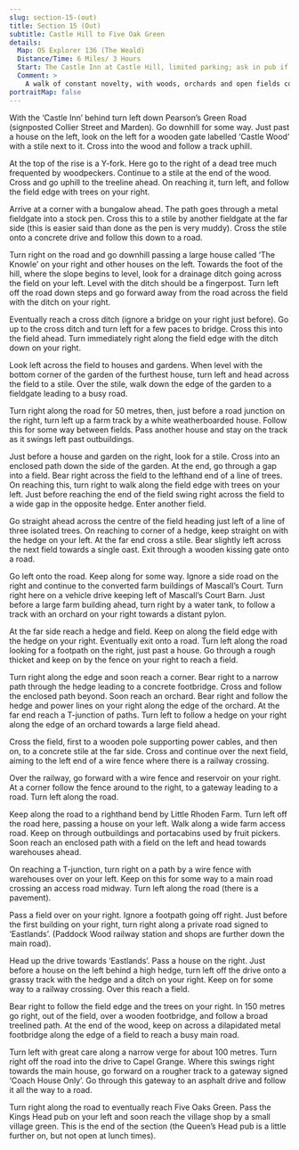 ```yaml
---
slug: section-15-(out)
title: Section 15 (Out)
subtitle: Castle Hill to Five Oak Green
details:
  Map: OS Explorer 136 (The Weald)
  Distance/Time: 6 Miles/ 3 Hours
  Start: The Castle Inn at Castle Hill, limited parking; ask in pub if visiting later.
  Comment: >
    A walk of constant novelty, with woods, orchards and open fields contrasted with evidence of the rural economy and the intensive use of this countryside. Many stiles.
portraitMap: false
---
```

With the ‘Castle Inn’ behind turn left down Pearson’s Green Road (signposted Collier Street and Marden). Go downhill for some way. Just past a house on the left, look on the left for a wooden gate labelled ‘Castle Wood’ with a stile next to it. Cross into the wood and follow a track uphill.

At the top of the rise is a Y-fork. Here go to the right of a dead tree much frequented by woodpeckers. Continue to a stile at the end of the wood. Cross and go uphill to the treeline ahead. On reaching it, turn left, and follow the field edge with trees on your right.

Arrive at a corner with a bungalow ahead. The path goes through a metal fieldgate into a stock pen. Cross this to a stile by another fieldgate at the far side (this is easier said than done as the pen is very muddy). Cross the stile onto a concrete drive and follow this down to a road.

Turn right on the road and go downhill passing a large house called ‘The Knowle’ on your right and other houses on the left. Towards the foot of the hill, where the slope begins to level, look for a drainage ditch going across the field on your left. Level with the ditch should be a fingerpost. Turn left off the road down steps and go forward away from the road across the field with the ditch on your right.

Eventually reach a cross ditch (ignore a bridge on your right just before). Go up to the cross ditch and turn left for a few paces to bridge. Cross this into the field ahead. Turn immediately right along the field edge with the ditch down on your right.

Look left across the field to houses and gardens. When level with the bottom corner of the garden of the furthest house, turn left and head across the field to a stile. Over the stile, walk down the edge of the garden to a fieldgate leading to a busy road.

Turn right along the road for 50 metres, then, just before a road junction on the right, turn left up a farm track by a white weatherboarded house. Follow this for some way between fields. Pass another house and stay on the track as it swings left past outbuildings.

Just before a house and garden on the right, look for a stile. Cross into an enclosed path down the side of the garden. At the end, go through a gap into a field. Bear right across the field to the lefthand end of a line of trees. On reaching this, turn right to walk along the field edge with trees on your left. Just before reaching the end of the field swing right across the field to a wide gap in the opposite hedge. Enter another field.

Go straight ahead across the centre of the field heading just left of a line of three isolated trees. On reaching to corner of a hedge, keep straight on with the hedge on your left. At the far end cross a stile. Bear slightly left across the next field towards a single oast. Exit through a wooden kissing gate onto a road.

Go left onto the road. Keep along for some way. Ignore a side road on the right and continue to the converted farm buildings of Mascall’s Court. Turn right here on a vehicle drive keeping left of Mascall’s Court Barn. Just before a large farm building ahead, turn right by a water tank, to follow a track with an orchard on your right towards a distant pylon.

At the far side reach a hedge and field. Keep on along the field edge with the hedge on your right. Eventually exit onto a road. Turn left along the road looking for a footpath on the right, just past a house. Go through a rough thicket and keep on by the fence on your right to reach a field.

Turn right along the edge and soon reach a corner. Bear right to a narrow path through the hedge leading to a concrete footbridge. Cross and follow the enclosed path beyond. Soon reach an orchard. Bear right and follow the hedge and power lines on your right along the edge of the orchard. At the far end reach a T-junction of paths. Turn left to follow a hedge on your right along the edge of an orchard towards a large field ahead.

Cross the field, first to a wooden pole supporting power cables, and then on, to a concrete stile at the far side. Cross and continue over the next field, aiming to the left end of a wire fence where there is a railway crossing.

Over the railway, go forward with a wire fence and reservoir on your right. At a corner follow the fence around to the right, to a gateway leading to a road. Turn left along the road.

Keep along the road to a righthand bend by Little Rhoden Farm. Turn left off the road here, passing a house on your left. Walk along a wide farm access road. Keep on through outbuildings and portacabins used by fruit pickers. Soon reach an enclosed path with a field on the left and head towards warehouses ahead.

On reaching a T-junction, turn right on a path by a wire fence with warehouses over on your left. Keep on this for some way to a main road crossing an access road midway. Turn left along the road (there is a pavement).

Pass a field over on your right. Ignore a footpath going off right. Just before the first building on your right, turn right along a private road signed to ‘Eastlands’. (Paddock Wood railway station and shops are further down the main road).

Head up the drive towards ‘Eastlands’. Pass a house on the right. Just before a house on the left behind a high hedge, turn left off the drive onto a grassy track with the hedge and a ditch on your right. Keep on for some way to a railway crossing. Over this reach a field.

Bear right to follow the field edge and the trees on your right. In 150 metres go right, out of the field, over a wooden footbridge, and follow a broad treelined path. At the end of the wood, keep on across a dilapidated metal footbridge along the edge of a field to reach a busy main road.

Turn left with great care along a narrow verge for about 100 metres. Turn right off the road into the drive to Capel Grange. Where this swings right towards the main house, go forward on a rougher track to a gateway signed ‘Coach House Only’. Go through this gateway to an asphalt drive and follow it all the way to a road.

Turn right along the road to eventually reach Five Oaks Green. Pass the Kings Head pub on your left and soon reach the village shop by a small village green. This is the end of the section (the Queen’s Head pub is a little further on, but not open at lunch times).

